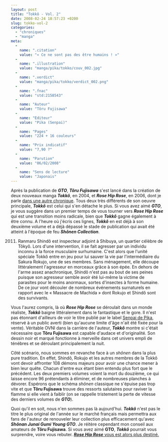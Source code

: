 ```yaml
---
layout: post
title: "Tokkô - Vol. 2"
date: 2008-02-24 18:57:23 +0200
slug: tokko-vol-2
categories:
  - "chroniques"
  - "manga"
meta:
  -
    name: ".citation"
    value: "« Ce ne sont pas des être humains ! »"
  -
    name: ".illustration"
    value: "manga/pika/tokko/couv_002.jpg"
  -
    name: ".verdict"
    value: "manga/pika/tokko/verdict_002.png"
  -
    name: ".fnac"
    value: "std:2158543"
  -
    name: "Auteur"
    value: "Tôru Fujisawa"
  -
    name: "Editeur"
    value: "Pika (Senpai)"
  -
    name: "Pages"
    value: "224 + 16 couleurs"
  -
    name: "Prix indicatif"
    value: "7,90 ?"
  -
    name: "Parution"
    value: "06/02/2008"
  -
    name: "Sens de lecture"
    value: "Japonais"
---
```


Après la publication de _**GTO**_, _**Tôru Fujisawa**_ s'est lancé dans la création de deux nouveaux manga _**Tokkô**_, en 2004, et _**Rose Hip Rose**_, en 2006, dont je parle [dans une autre chronique](rose-hip-rose-vol-1). Tous deux très différents de son oeuvre principale, _**Tokkô**_ est celui qui s'en détache le plus. Si vous avez aimé _**GTO**_, je vous suggère dans un premier temps de vous tourner vers _**Rose Hip Rose**_ qui est une transition moins radicale, bien que _**Tokkô**_ gagne également à être connu. A l'heure où j'écris ces lignes, _**Tokkô**_ en est déjà à son deuxième volume et a déjà dépassé le stade de publication qui avait été atteint à l'époque de feu _**Shônen Collection**_.

2011. Ranmaru Shindô est inspecteur adjoint à Shibuya, un quartier célèbre de Tôkyô. Lors d'une intervention, il se fait agresser par un individu inconnu à la force musculaire surhumaine. C'est alors que l'unité spéciale Tokkô entre en jeu pour lui sauver la vie par l'intermédiaire du Sakura Rokujo, une de ses membres. Sans ménagement, elle découpe littéralement l'agresseur en morceaux grâce à son épée. En dehors de l'arme assez anachronique, Shindô n'est pas au bout de ses peines puisque son agresseur semble avoir été lui-même la victime de parasites pour le moins anormaux, sortes d'insectes à forme humaine. De ce jour vont découler de nombreux événements surnaturels en rapport avec le « Massacre de Machida » dont Rokujo et Shindô sont des survivants.

Vous l'aurez compris, là où _**Rose Hip Rose**_ se déroulait dans un monde réaliste, _**Tokkô**_ baigne littéralement dans le fantastique et le gore. Il n'est pas étonnant d'ailleurs de voir le titre publié par le label [Senpai de Pika](http://www.senpai.fr), réservé à un public averti (bien qu'aucune limite d'âge n'ait été fixée pour la vente). Véritable OVNI dans la carrière de l'auteur, _**Tokkô**_ montre si c'était nécessaire que **Tôru Fujisawa** est capable d'audace et d'originalité. Son dessin noir et marqué fonctionne à merveille dans cet univers empli de ténèbres et se déroulant principalement la nuit.

Côté scénario, nous sommes en revanche face à un _shônen_ dans la plus pure tradition. En effet, Shindô, Rokujo et les autres membres de la Tokkô vont devoir affronter 108 démons majeurs pour avoir une chance mener à bien leur quête. Chacun d'entre eux étant bien entendu plus fort que le précédent. Les deux premiers volumes voient la mort du douzième, ce qui laisse encore 96 prétendants à éliminer, et de nombreuses planches à dévorer. Espérons que le schéma _shônen_ classique ne s'épuise pas trop vite et que **Tôru Fujisawa** trouve des ressorts salutaires pour raviver la flamme si elle vient à faiblir (on se rappelle tristement la perte de vitesse des derniers volumes de _**GTO**_).

Quoi qu'il en soit, nous n'en sommes pas là aujourd'hui. _**Tokkô**_ n'est pas le titre le plus original de l'année sur le marché français mais permettra aux fans de l'auteur de renouveler leur collection plus efficacement qu'avec _**Shônan Junai Gumi Young GTO**_. Je réitère cependant mon conseil aux amateurs de **Tôru Fujisawa**. Si vous avez aimé **GTO**, _**Tokkô**_ pourrait vous surprendre, voire vous rebuter. [_**Rose Hip Rose**_ vous est alors plus destiné.](rose-hip-rose-vol-1)